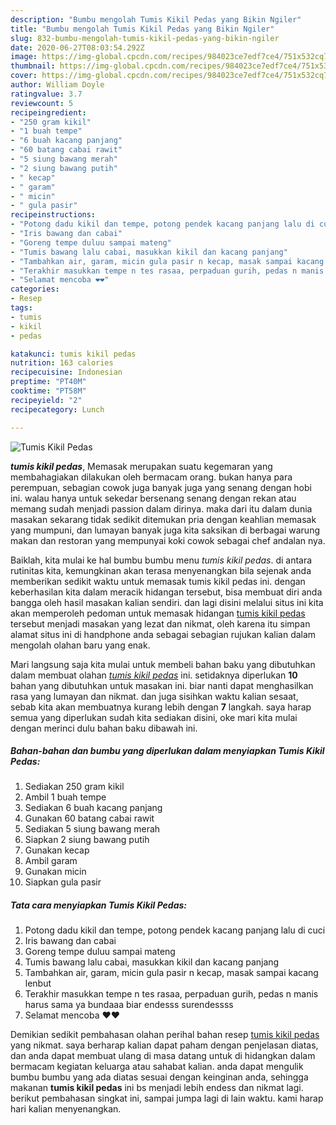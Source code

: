 ```yaml
---
description: "Bumbu mengolah Tumis Kikil Pedas yang Bikin Ngiler"
title: "Bumbu mengolah Tumis Kikil Pedas yang Bikin Ngiler"
slug: 832-bumbu-mengolah-tumis-kikil-pedas-yang-bikin-ngiler
date: 2020-06-27T08:03:54.292Z
image: https://img-global.cpcdn.com/recipes/984023ce7edf7ce4/751x532cq70/tumis-kikil-pedas-foto-resep-utama.jpg
thumbnail: https://img-global.cpcdn.com/recipes/984023ce7edf7ce4/751x532cq70/tumis-kikil-pedas-foto-resep-utama.jpg
cover: https://img-global.cpcdn.com/recipes/984023ce7edf7ce4/751x532cq70/tumis-kikil-pedas-foto-resep-utama.jpg
author: William Doyle
ratingvalue: 3.7
reviewcount: 5
recipeingredient:
- "250 gram kikil"
- "1 buah tempe"
- "6 buah kacang panjang"
- "60 batang cabai rawit"
- "5 siung bawang merah"
- "2 siung bawang putih"
- " kecap"
- " garam"
- " micin"
- " gula pasir"
recipeinstructions:
- "Potong dadu kikil dan tempe, potong pendek kacang panjang lalu di cuci"
- "Iris bawang dan cabai"
- "Goreng tempe duluu sampai mateng"
- "Tumis bawang lalu cabai, masukkan kikil dan kacang panjang"
- "Tambahkan air, garam, micin gula pasir n kecap, masak sampai kacang lenbut"
- "Terakhir masukkan tempe n tes rasaa, perpaduan gurih, pedas n manis harus sama ya bundaaa biar endesss surendessss"
- "Selamat mencoba ❤❤"
categories:
- Resep
tags:
- tumis
- kikil
- pedas

katakunci: tumis kikil pedas 
nutrition: 163 calories
recipecuisine: Indonesian
preptime: "PT40M"
cooktime: "PT58M"
recipeyield: "2"
recipecategory: Lunch

---
```



![Tumis Kikil Pedas](https://img-global.cpcdn.com/recipes/984023ce7edf7ce4/751x532cq70/tumis-kikil-pedas-foto-resep-utama.jpg)

<b><i>tumis kikil pedas</i></b>, Memasak merupakan suatu kegemaran yang membahagiakan dilakukan oleh bermacam orang. bukan hanya para perempuan, sebagian cowok juga banyak juga yang senang dengan hobi ini. walau hanya untuk sekedar bersenang senang dengan rekan atau memang sudah menjadi passion dalam dirinya. maka dari itu dalam dunia masakan sekarang tidak sedikit ditemukan pria dengan keahlian memasak yang mumpuni, dan lumayan banyak juga kita saksikan di berbagai warung makan dan restoran yang mempunyai koki cowok sebagai chef andalan nya.



Baiklah, kita mulai ke hal bumbu bumbu menu <i>tumis kikil pedas</i>. di antara rutinitas kita, kemungkinan akan terasa menyenangkan bila sejenak anda memberikan sedikit waktu untuk memasak tumis kikil pedas ini. dengan keberhasilan kita dalam meracik hidangan tersebut, bisa membuat diri anda bangga oleh hasil masakan kalian sendiri. dan lagi disini melalui situs ini kita akan memperoleh pedoman untuk memasak hidangan <u>tumis kikil pedas</u> tersebut menjadi masakan yang lezat dan nikmat, oleh karena itu simpan alamat situs ini di handphone anda sebagai sebagian rujukan kalian dalam mengolah olahan baru yang enak.


Mari langsung saja kita mulai untuk membeli bahan baku yang dibutuhkan dalam membuat olahan <u><i>tumis kikil pedas</i></u> ini. setidaknya diperlukan <b>10</b> bahan yang dibutuhkan untuk masakan ini. biar nanti dapat menghasilkan rasa yang lumayan dan nikmat. dan juga sisihkan waktu kalian sesaat, sebab kita akan membuatnya kurang lebih dengan <b>7</b> langkah. saya harap semua yang diperlukan sudah kita sediakan disini, oke mari kita mulai dengan merinci dulu bahan baku dibawah ini.

<!--inarticleads1-->

##### Bahan-bahan dan bumbu yang diperlukan dalam menyiapkan Tumis Kikil Pedas:

1. Sediakan 250 gram kikil
1. Ambil 1 buah tempe
1. Sediakan 6 buah kacang panjang
1. Gunakan 60 batang cabai rawit
1. Sediakan 5 siung bawang merah
1. Siapkan 2 siung bawang putih
1. Gunakan  kecap
1. Ambil  garam
1. Gunakan  micin
1. Siapkan  gula pasir




<!--inarticleads2-->

##### Tata cara menyiapkan Tumis Kikil Pedas:

1. Potong dadu kikil dan tempe, potong pendek kacang panjang lalu di cuci
1. Iris bawang dan cabai
1. Goreng tempe duluu sampai mateng
1. Tumis bawang lalu cabai, masukkan kikil dan kacang panjang
1. Tambahkan air, garam, micin gula pasir n kecap, masak sampai kacang lenbut
1. Terakhir masukkan tempe n tes rasaa, perpaduan gurih, pedas n manis harus sama ya bundaaa biar endesss surendessss
1. Selamat mencoba ❤❤




Demikian sedikit pembahasan olahan perihal bahan resep <u>tumis kikil pedas</u> yang nikmat. saya berharap kalian dapat paham dengan penjelasan diatas, dan anda dapat membuat ulang di masa datang untuk di hidangkan dalam bermacam kegiatan keluarga atau sahabat kalian. anda dapat mengulik bumbu bumbu yang ada diatas sesuai dengan keinginan anda, sehingga makanan <b>tumis kikil pedas</b> ini bs menjadi lebih endess dan nikmat lagi. berikut pembahasan singkat ini, sampai jumpa lagi di lain waktu. kami harap hari kalian menyenangkan.
